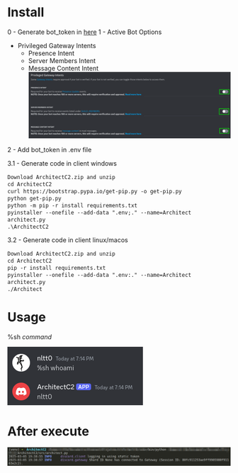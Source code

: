 # Install

0 - Generate bot_token in [here](https://www.writebots.com/discord-bot-token/)
1 - Active Bot Options
* Privileged Gateway Intents
    - Presence Intent
    - Server Members Intent
    - Message Content Intent
![](DiscordOptions.png)

2 - Add bot_token in .env file

3.1 - Generate code in client windows
```
Download ArchitectC2.zip and unzip
cd ArchitectC2
curl https://bootstrap.pypa.io/get-pip.py -o get-pip.py
python get-pip.py
python -m pip -r install requirements.txt
pyinstaller --onefile --add-data ".env;." --name=Architect architect.py
.\ArchitectC2
```

3.2 - Generate code in client linux/macos
```
Download ArchitectC2.zip and unzip
cd ArchitectC2
pip -r install requirements.txt
pyinstaller --onefile --add-data ".env:." --name=Architect architect.py
./Architect
```


# Usage

%sh *command*

![](Usage.png)


# After execute

![](AfterUsage.png)